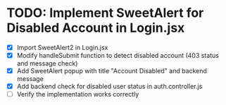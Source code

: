 # TODO: Implement SweetAlert for Disabled Account in Login.jsx

- [x] Import SweetAlert2 in Login.jsx
- [x] Modify handleSubmit function to detect disabled account (403 status and message check)
- [x] Add SweetAlert popup with title "Account Disabled" and backend message
- [x] Add backend check for disabled user status in auth.controller.js
- [ ] Verify the implementation works correctly
